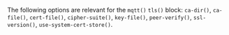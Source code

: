 ---
---
<!-- DISCLAIMER: This file is based on the syslog-ng Open Source Edition documentation https://github.com/balabit/syslog-ng-ose-guides/commit/2f4a52ee61d1ea9ad27cb4f3168b95408fddfdf2 and is used under the terms of The syslog-ng Open Source Edition Documentation License. The file has been modified by Axoflow. -->
The following options are relevant for the `mqtt()` `tls()` block: `ca-dir()`, `ca-file()`, `cert-file()`, `cipher-suite()`, `key-file()`, `peer-verify()`, `ssl-version()`, `use-system-cert-store()`.
